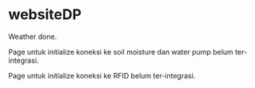 # websiteDP

Weather done.

Page untuk initialize koneksi ke soil moisture dan water pump belum ter-integrasi.

Page untuk initialize koneksi ke RFID belum ter-integrasi.

